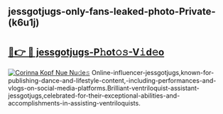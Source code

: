 ## jessgotjugs-only-fans​-leaked-photo​-Private-(k6u1j)


# <h2><a href="https://mediaupload.pro?title=jessgotjugs&ref=git">🔗👉 🔴 jessgotjugs-P𝚑ot𝚘𝚜-V𝚒d𝚎o</a></h2>

[![Corinna Kopf Nue Nu𝚍e𝚜](https://i.imgur.com/0qMVB7G.gif)](https://mediaupload.pro?title=jessgotjugs&ref=git)
Online-influencer-jessgotjugs,known-for-publishing-dance-and-lifestyle-content,-including-performances-and-vlogs-on-social-media-platforms.Brilliant-ventriloquist-assistant-jessgotjugs,celebrated-for-their-exceptional-abilities-and-accomplishments-in-assisting-ventriloquists.  